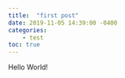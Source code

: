 ```yaml
---
title:  "first post"
date: 2019-11-05 14:39:00 -0400
categories:
	- test
toc: true
---
```


Hello World!
